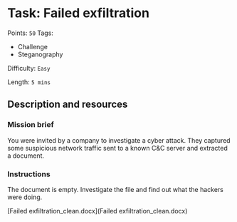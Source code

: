 # Task: Failed exfiltration
Points: `50`
Tags:
  - Challenge
  - Steganography

Difficulty: `Easy`

Length: `5 mins`

## Description and resources

### Mission brief
You were invited by a company to investigate a cyber attack. They captured some suspicious network traffic sent to a known C&C server and extracted a document.

### Instructions
The document is empty. Investigate the file and find out what the hackers were doing.

[Failed exfiltration_clean.docx](Failed exfiltration_clean.docx)